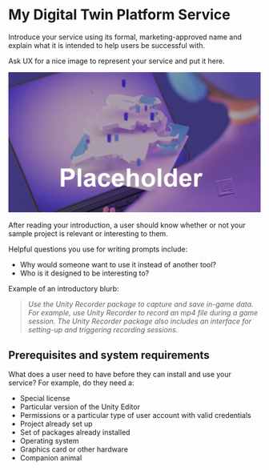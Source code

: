 # My Digital Twin Platform Service

Introduce your service using its formal, marketing-approved name and explain what it is intended to help users be successful with.

Ask UX for a nice image to represent your service and put it here.

![Placeholder](images/placeholder-1.png)

After reading your introduction, a user should know whether or not your sample project is relevant or interesting to them.

Helpful questions you use for writing prompts include:
* Why would someone want to use it instead of another tool?
* Who is it designed to be interesting to?

Example of an introductory blurb:

 >*Use the Unity Recorder package to capture and save in-game data. For example, use Unity Recorder to record an mp4 file during a game session. The Unity Recorder package also includes an interface for setting-up and triggering recording sessions.*

## Prerequisites and system requirements

What does a user need to have before they can install and use your service? For example, do they need a:

* Special license
* Particular version of the Unity Editor
* Permissions or a particular type of user account with valid credentials
* Project already set up
* Set of packages already installed
* Operating system
* Graphics card or other hardware
* Companion animal
